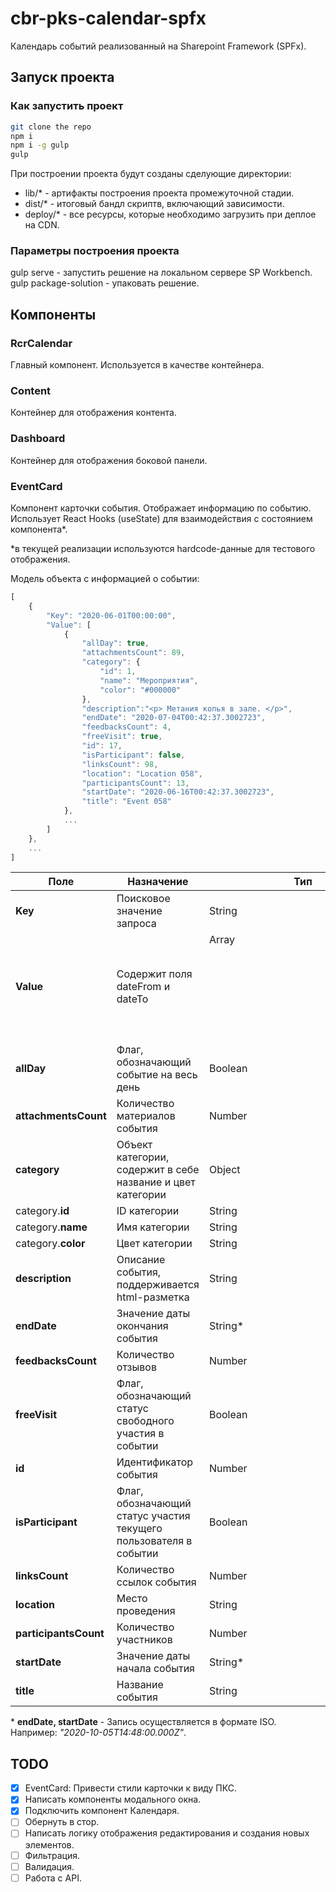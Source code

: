 # cbr-pks-calendar-spfx

Календарь событий реализованный на Sharepoint Framework (SPFx).

## Запуск проекта
### Как запустить проект

```bash
git clone the repo
npm i
npm i -g gulp
gulp 
```

При построении проекта будут созданы сделующие директории:

* lib/* - артифакты построения проекта промежуточной стадии.
* dist/* - итоговый бандл скриптв, включающий зависимости.
* deploy/* - все ресурсы, которые необходимо загрузить при деплое на CDN.

### Параметры построения проекта

gulp serve - запустить решение на локальном сервере SP Workbench.
gulp package-solution - упаковать решение.


## Компоненты
### RcrCalendar

Главный компонент. Используется в качестве контейнера.

### Content

Контейнер для отображения контента.

### Dashboard

Контейнер для отображения боковой панели.

### EventCard

Компонент карточки события. Отображает информацию по событию. Использует React Hooks (useState) для взаимодействия с состоянием компонента*. 

*в текущей реализации используются hardcode-данные для тестового отображения.

Модель объекта с информацией о событии:

```javascript
[
	{
        "Key": "2020-06-01T00:00:00",
        "Value": [
			{
                "allDay": true,
                "attachmentsCount": 89,
                "category": {
                    "id": 1,
                    "name": "Мероприятия",
                    "color": "#000000"
                },
                "description":"<p> Метания копья в зале. </p>",
                "endDate": "2020-07-04T00:42:37.3002723",
                "feedbacksCount": 4,
                "freeVisit": true,
                "id": 17,
                "isParticipant": false,
                "linksCount": 98,
                "location": "Location 058",
                "participantsCount": 13,
                "startDate": "2020-06-16T00:42:37.3002723",
                "title": "Event 058"
            },
			...
		]
	},
	...
]
```

| Поле                  | Назначение                                                        | Тип           |
| --------------------- | ----------------------------------------------------------------- | ------------- |
| **Key**               | Поисковое значение запроса                                        | String        |
| **Value**             | Содержит поля dateFrom и dateTo                                   | Array<Object> |
| **allDay**            | Флаг, обозначающий событие на весь день                           | Boolean       |
| **attachmentsCount**  | Количество материалов события                                     | Number        |
| **category**          | Объект категории, содержит в себе название и цвет категории       | Object        |
| category.**id**       | ID категории                                                      | String        |
| category.**name**     | Имя категории                                                     | String        |
| category.**color**    | Цвет категории                                                    | String        |
| **description**       | Описание события, поддерживается html-разметка                    | String        |
| **endDate**           | Значение даты окончания события                                   | String*       |
| **feedbacksCount**    | Количество отзывов                                                | Number        |
| **freeVisit**         | Флаг, обозначающий статус свободного участия в событии            | Boolean       |
| **id**                | Идентификатор события                                             | Number        |
| **isParticipant**     | Флаг, обозначающий статус участия текущего пользователя в событии | Boolean       |
| **linksCount**        | Количество ссылок события                                         | Number        |
| **location**          | Место проведения                                                  | String        |
| **participantsCount** | Количество участников                                             | Number        |
| **startDate**         | Значение даты начала события                                      | String*       |
| **title**             | Название события                                                  | String        |

\* **endDate, startDate** - Запись осуществляется в формате ISO. Например: *"2020-10-05T14:48:00.000Z"*.  

## TODO
- [x]  EventCard: Привести стили карточки к виду ПКС.
- [x]  Написать компоненты модального окна.
- [x]  Подключить компонент Календаря.
- [ ]  Обернуть в стор.
- [ ]  Написать логику отображения редактирования и создания новых элементов.
- [ ]  Фильтрация.
- [ ]  Валидация.
- [ ]  Работа с API.